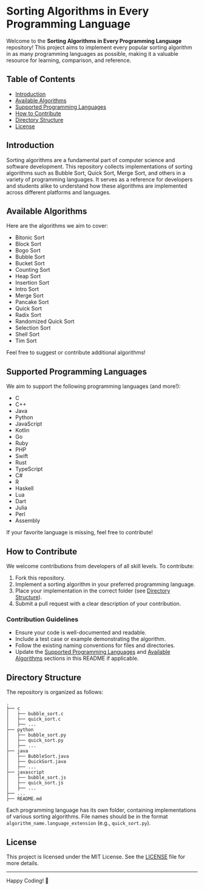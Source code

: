 # Sorting Algorithms in Every Programming Language

Welcome to the **Sorting Algorithms in Every Programming Language** repository! This project aims to implement every popular sorting algorithm in as many programming languages as possible, making it a valuable resource for learning, comparison, and reference.

## Table of Contents
- [Introduction](#introduction)
- [Available Algorithms](#available-algorithms)
- [Supported Programming Languages](#supported-programming-languages)
- [How to Contribute](#how-to-contribute)
- [Directory Structure](#directory-structure)
- [License](#license)

## Introduction
Sorting algorithms are a fundamental part of computer science and software development. This repository collects implementations of sorting algorithms such as Bubble Sort, Quick Sort, Merge Sort, and others in a variety of programming languages. It serves as a reference for developers and students alike to understand how these algorithms are implemented across different platforms and languages.

## Available Algorithms
Here are the algorithms we aim to cover:
- Bitonic Sort 
- Block Sort
- Bogo Sort
- Bubble Sort
- Bucket Sort 
- Counting Sort 
- Heap Sort
- Insertion Sort 
- Intro Sort 
- Merge Sort 
- Pancake Sort 
- Quick Sort 
- Radix Sort 
- Randomized Quick Sort 
- Selection Sort
- Shell Sort
- Tim Sort

Feel free to suggest or contribute additional algorithms!

## Supported Programming Languages
We aim to support the following programming languages (and more!):
- C
- C++
- Java
- Python
- JavaScript
- Kotlin
- Go
- Ruby
- PHP
- Swift
- Rust
- TypeScript
- C#
- R
- Haskell
- Lua
- Dart
- Julia
- Perl
- Assembly

If your favorite language is missing, feel free to contribute!

## How to Contribute
We welcome contributions from developers of all skill levels. To contribute:
1. Fork this repository.
2. Implement a sorting algorithm in your preferred programming language.
3. Place your implementation in the correct folder (see [Directory Structure](#directory-structure)).
4. Submit a pull request with a clear description of your contribution.

### Contribution Guidelines
- Ensure your code is well-documented and readable.
- Include a test case or example demonstrating the algorithm.
- Follow the existing naming conventions for files and directories.
- Update the [Supported Programming Languages](#supported-programming-languages) and [Available Algorithms](#available-algorithms) sections in this README if applicable.

## Directory Structure
The repository is organized as follows:
```
.
├── c
│   ├── bubble_sort.c
│   ├── quick_sort.c
│   ├── ...
├── python
│   ├── bubble_sort.py
│   ├── quick_sort.py
│   ├── ...
├── java
│   ├── BubbleSort.java
│   ├── QuickSort.java
│   ├── ...
├── javascript
│   ├── bubble_sort.js
│   ├── quick_sort.js
│   ├── ...
├── ...
├── README.md
```
Each programming language has its own folder, containing implementations of various sorting algorithms. File names should be in the format `algorithm_name.language_extension` (e.g., `quick_sort.py`).

## License
This project is licensed under the MIT License. See the [LICENSE](LICENSE) file for more details.

---

Happy Coding! 🚀
